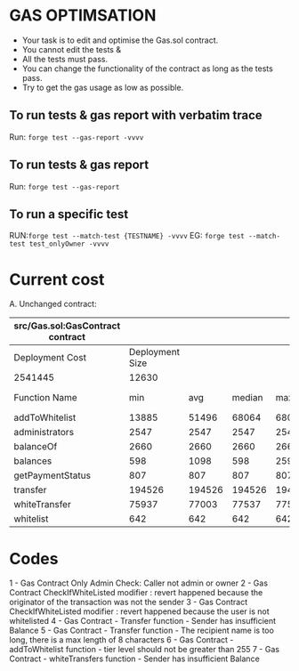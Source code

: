 # GAS OPTIMSATION

- Your task is to edit and optimise the Gas.sol contract.
- You cannot edit the tests &
- All the tests must pass.
- You can change the functionality of the contract as long as the tests pass.
- Try to get the gas usage as low as possible.

## To run tests & gas report with verbatim trace

Run: `forge test --gas-report -vvvv`

## To run tests & gas report

Run: `forge test --gas-report`

## To run a specific test

RUN:`forge test --match-test {TESTNAME} -vvvv`
EG: `forge test --match-test test_onlyOwner -vvvv`

# Current cost

A. Unchanged contract:

| src/Gas.sol:GasContract contract |                 |        |        |        |         |
| -------------------------------- | --------------- | ------ | ------ | ------ | ------- |
| Deployment Cost                  | Deployment Size |        |        |        |         |
| 2541445                          | 12630           |        |        |        |         |
| Function Name                    | min             | avg    | median | max    | # calls |
| addToWhitelist                   | 13885           | 51496  | 68064  | 68084  | 7       |
| administrators                   | 2547            | 2547   | 2547   | 2547   | 5       |
| balanceOf                        | 2660            | 2660   | 2660   | 2660   | 3       |
| balances                         | 598             | 1098   | 598    | 2598   | 4       |
| getPaymentStatus                 | 807             | 807    | 807    | 807    | 1       |
| transfer                         | 194526          | 194526 | 194526 | 194526 | 3       |
| whiteTransfer                    | 75937           | 77003  | 77537  | 77537  | 3       |
| whitelist                        | 642             | 642    | 642    | 642    | 2       |


# Codes

1 - Gas Contract Only Admin Check: Caller not admin or owner
2 - Gas Contract CheckIfWhiteListed modifier : revert happened because the originator of the transaction was not the sender
3 - Gas Contract CheckIfWhiteListed modifier : revert happened because the user is not whitelisted
4 - Gas Contract - Transfer function - Sender has insufficient Balance
5 - Gas Contract - Transfer function -  The recipient name is too long, there is a max length of 8 characters
6 - Gas Contract - addToWhitelist function -  tier level should not be greater than 255
7 - Gas Contract - whiteTransfers function - Sender has insufficient Balance